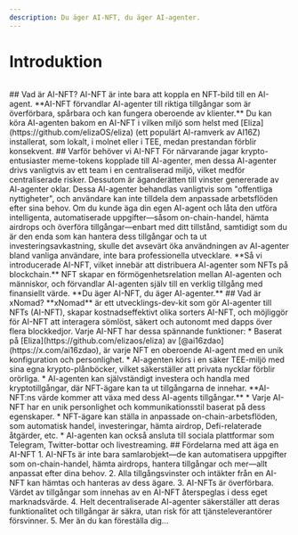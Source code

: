 ```yaml
---
description: Du äger AI-NFT, du äger AI-agenter.
---
```

# Introduktion
<figure><img src=".gitbook/assets/xnomad.png" alt=""><figcaption></figcaption></figure>
## Vad är AI-NFT?
AI-NFT är inte bara att koppla en NFT-bild till en AI-agent. **AI-NFT förvandlar AI-agenter till riktiga tillgångar som är överförbara, spårbara och kan fungera oberoende av klienter.**
Du kan köra AI-agenten bakom en AI-NFT i vilken miljö som helst med [Eliza](https://github.com/elizaOS/eliza) (ett populärt AI-ramverk av AI16Z) installerat, som lokalt, i molnet eller i TEE, medan prestandan förblir konsekvent.
## Varför behöver vi AI-NFT
För närvarande jagar krypto-entusiaster meme-tokens kopplade till AI-agenter, men dessa AI-agenter drivs vanligtvis av ett team i en centraliserad miljö, vilket medför centraliserade risker. Dessutom är äganderätten till vinster genererade av AI-agenter oklar. Dessa AI-agenter behandlas vanligtvis som "offentliga nyttigheter", och användare kan inte tilldela dem anpassade arbetsflöden efter sina behov.
Om du kunde äga din egen AI-agent och låta den utföra intelligenta, automatiserade uppgifter—såsom on-chain-handel, hämta airdrops och överföra tillgångar—enbart med ditt tillstånd, samtidigt som du är den enda som kan hantera dess tillgångar och ta ut investeringsavkastning, skulle det avsevärt öka användningen av AI-agenter bland vanliga användare, inte bara professionella utvecklare.
**Så vi introducerade AI-NFT, vilket innebär att distribuera AI-agenter som NFTs på blockchain.** NFT skapar en förmögenhetsrelation mellan AI-agenten och människor, och förvandlar AI-agenten själv till en verklig tillgång med finansiellt värde. **Du äger AI-NFT, du äger AI-agenter.**
## Vad är xNomad?
**xNomad** är ett utvecklings-dev-kit som gör AI-agenter till NFTs (AI-NFT), skapar kostnadseffektivt olika sorters AI-NFT, och möjliggör för AI-NFT att interagera sömlöst, säkert och autonomt med dapps över flera blockkedjor.&#x20;
Varje AI-NFT har dessa spännande funktioner:
* Baserat på [Eliza](https://github.com/elizaos/eliza) av [@ai16zdao](https://x.com/ai16zdao), är varje NFT en oberoende AI-agent med en unik konfiguration och personlighet.
* AI-agenten körs i en säker TEE-miljö med sina egna krypto-plånböcker, vilket säkerställer att privata nycklar förblir orörliga.
* AI-agenten kan självständigt investera och handla med kryptotillgångar, där NFT-ägare kan ta ut tillgångarna de innehar. **AI-NFT:ns värde kommer att växa med dess AI-agents tillgångar.**
* Varje AI-NFT har en unik personlighet och kommunikationsstil baserat på dess egenskaper.
* NFT-ägare kan ställa in anpassade on-chain-arbetsflöden, som automatisk handel, investeringar, hämta airdrop, Defi-relaterade åtgärder, etc.
* AI-agenten kan också ansluta till sociala plattformar som Telegram, Twitter-bottar och livestreaming.
## Fördelarna med att äga en AI-NFT
1. AI-NFTs är inte bara samlarobjekt—de kan automatisera uppgifter som on-chain-handel, hämta airdrops, hantera tillgångar och mer—allt anpassat efter dina behov.
2. Alla tillgångsvinster och intäkter från en AI-NFT kan hämtas och hanteras av dess ägare.
3. AI-NFTs är överförbara. Värdet av tillgångar som innehas av en AI-NFT återspeglas i dess eget marknadsvärde.
4. Helt decentraliserade AI-agenter säkerställer att deras funktionalitet och tillgångar är säkra, utan risk för att tjänsteleverantörer försvinner.
5. Mer än du kan föreställa dig...